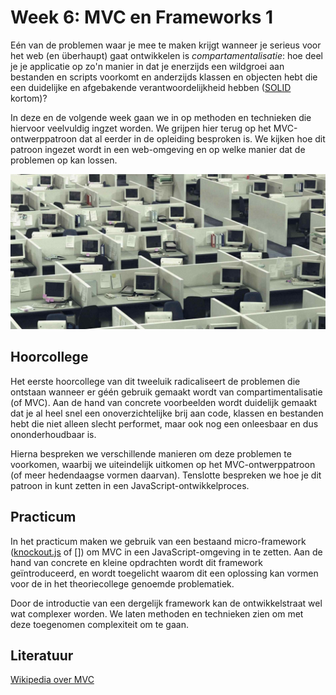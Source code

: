 # Week 6: MVC en Frameworks 1

Eén van de problemen waar je mee te maken krijgt wanneer je serieus voor het web (en überhaupt) gaat ontwikkelen is *compartamentalisatie*: hoe deel je je applicatie op zo'n manier in dat je enerzijds een wildgroei aan bestanden en scripts voorkomt en anderzijds klassen en objecten hebt die een duidelijke en afgebakende verantwoordelijkheid hebben ([SOLID](https://www.baeldung.com/solid-principles) kortom)?

In deze en de volgende week gaan we in op methoden en technieken die hiervoor veelvuldig ingzet worden. We grijpen hier terug op het MVC-ontwerppatroon dat al eerder in de opleiding besproken is. We kijken hoe dit patroon ingezet wordt in een web-omgeving en op welke manier dat de problemen op kan lossen.

![Compartimentalisatie in software engineering is een groot goed](../imgs/compartimentalisation.png)

## Hoorcollege

Het eerste hoorcollege van dit tweeluik radicaliseert de problemen die ontstaan wanneer er géén gebruik gemaakt wordt van compartimentalisatie (of MVC). Aan de hand van concrete voorbeelden wordt duidelijk gemaakt dat je al heel snel een onoverzichtelijke brij aan code, klassen en bestanden hebt die niet alleen slecht performet, maar ook nog een onleesbaar en dus ononderhoudbaar is. 

Hierna bespreken we verschillende manieren om deze problemen te voorkomen, waarbij we uiteindelijk uitkomen op het MVC-ontwerppatroon (of meer hedendaagse vormen daarvan). Tenslotte bespreken we hoe je dit patroon in kunt zetten in een JavaScript-ontwikkelproces.

## Practicum

In het practicum maken we gebruik van een bestaand micro-framework ([knockout.js](https://knockoutjs.com/) of []) om MVC in een JavaScript-omgeving in te zetten. Aan de hand van concrete en kleine opdrachten wordt dit framework geïntroduceerd, en wordt toegelicht waarom dit een oplossing kan vormen voor de in het theoriecollege genoemde problematiek.

Door de introductie van een dergelijk framework kan de ontwikkelstraat wel wat complexer worden. We laten methoden en technieken zien om met deze toegenomen complexiteit om te gaan.

## Literatuur

[Wikipedia over MVC](https://en.wikipedia.org/wiki/Model%E2%80%93view%E2%80%93controller)
